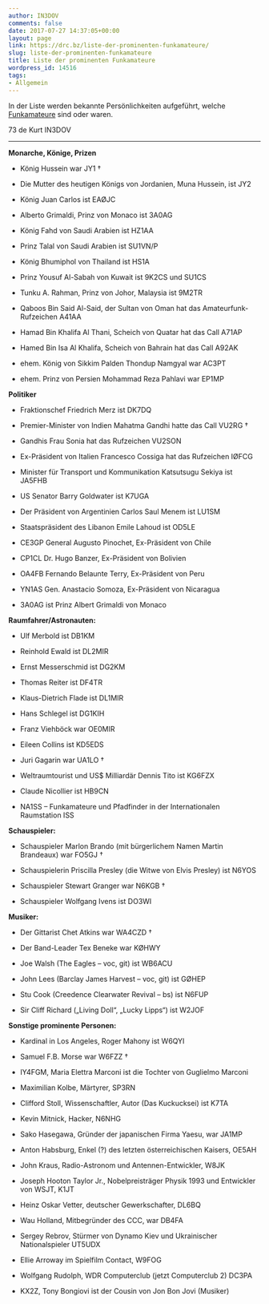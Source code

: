 ```yaml
---
author: IN3DOV
comments: false
date: 2017-07-27 14:37:05+00:00
layout: page
link: https://drc.bz/liste-der-prominenten-funkamateure/
slug: liste-der-prominenten-funkamateure
title: Liste der prominenten Funkamateure
wordpress_id: 14516
tags:
- Allgemein
---
```


In der Liste werden bekannte Persönlichkeiten aufgeführt, welche [Funkamateure](https://de.wikipedia.org/wiki/Funkamateur) sind oder waren.

73 de Kurt IN3DOV



* * *



**Monarche, Könige, Prizen**



 	
  * König Hussein war JY1 †

 	
  * Die Mutter des heutigen Königs von Jordanien, Muna Hussein, ist JY2

 	
  * König Juan Carlos ist EAØJC

 	
  * Alberto Grimaldi, Prinz von Monaco ist 3A0AG

 	
  * König Fahd von Saudi Arabien ist HZ1AA

 	
  * Prinz Talal von Saudi Arabien ist SU1VN/P

 	
  * König Bhumiphol von Thailand ist HS1A

 	
  * Prinz Yousuf Al-Sabah von Kuwait ist 9K2CS und SU1CS

 	
  * Tunku A. Rahman, Prinz von Johor, Malaysia ist 9M2TR

 	
  * Qaboos Bin Said Al-Said, der Sultan von Oman hat das Amateurfunk-Rufzeichen A41AA

 	
  * Hamad Bin Khalifa Al Thani, Scheich von Quatar hat das Call A71AP

 	
  * Hamed Bin Isa Al Khalifa, Scheich von Bahrain hat das Call A92AK

 	
  * ehem. König von Sikkim Palden Thondup Namgyal war AC3PT

 	
  * ehem. Prinz von Persien Mohammad Reza Pahlavi war EP1MP


**Politiker**



 	
  * Fraktionschef Friedrich Merz ist DK7DQ

 	
  * Premier-Minister von Indien Mahatma Gandhi hatte das Call VU2RG †

 	
  * Gandhis Frau Sonia hat das Rufzeichen VU2SON

 	
  * Ex-Präsident von Italien Francesco Cossiga hat das Rufzeichen IØFCG

 	
  * Minister für Transport und Kommunikation Katsutsugu Sekiya ist JA5FHB

 	
  * US Senator Barry Goldwater ist K7UGA

 	
  * Der Präsident von Argentinien Carlos Saul Menem ist LU1SM

 	
  * Staatspräsident des Libanon Emile Lahoud ist OD5LE

 	
  * CE3GP General Augusto Pinochet, Ex-Präsident von Chile

 	
  * CP1CL Dr. Hugo Banzer, Ex-Präsident von Bolivien

 	
  * OA4FB Fernando Belaunte Terry, Ex-Präsident von Peru

 	
  * YN1AS Gen. Anastacio Somoza, Ex-Präsident von Nicaragua

 	
  * 3A0AG ist Prinz Albert Grimaldi von Monaco


**Raumfahrer/Astronauten:**



 	
  * Ulf Merbold ist DB1KM

 	
  * Reinhold Ewald ist DL2MIR

 	
  * Ernst Messerschmid ist DG2KM

 	
  * Thomas Reiter ist DF4TR

 	
  * Klaus-Dietrich Flade ist DL1MIR

 	
  * Hans Schlegel ist DG1KIH

 	
  * Franz Viehböck war OE0MIR

 	
  * Eileen Collins ist KD5EDS

 	
  * Juri Gagarin war UA1LO †

 	
  * Weltraumtourist und US$ Milliardär Dennis Tito ist KG6FZX

 	
  * Claude Nicollier ist HB9CN

 	
  * NA1SS – Funkamateure und Pfadfinder in der Internationalen Raumstation ISS


**Schauspieler:**



 	
  * Schauspieler Marlon Brando (mit bürgerlichem Namen Martin Brandeaux) war FO5GJ †

 	
  * Schauspielerin Priscilla Presley (die Witwe von Elvis Presley) ist N6YOS

 	
  * Schauspieler Stewart Granger war N6KGB †

 	
  * Schauspieler Wolfgang Ivens ist DO3WI


**Musiker:**



 	
  * Der Gittarist Chet Atkins war WA4CZD †

 	
  * Der Band-Leader Tex Beneke war KØHWY

 	
  * Joe Walsh (The Eagles – voc, git) ist WB6ACU

 	
  * John Lees (Barclay James Harvest – voc, git) ist GØHEP

 	
  * Stu Cook (Creedence Clearwater Revival – bs) ist N6FUP

 	
  * Sir Cliff Richard („Living Doll“, „Lucky Lipps“) ist W2JOF


**Sonstige prominente Personen:**



 	
  * Kardinal in Los Angeles, Roger Mahony ist W6QYI

 	
  * Samuel F.B. Morse war W6FZZ †

 	
  * IY4FGM, Maria Elettra Marconi ist die Tochter von Guglielmo Marconi

 	
  * Maximilian Kolbe, Märtyrer, SP3RN

 	
  * Clifford Stoll, Wissenschaftler, Autor (Das Kuckucksei) ist K7TA

 	
  * Kevin Mitnick, Hacker, N6NHG

 	
  * Sako Hasegawa, Gründer der japanischen Firma Yaesu, war JA1MP

 	
  * Anton Habsburg, Enkel (?) des letzten österreichischen Kaisers, OE5AH

 	
  * John Kraus, Radio-Astronom und Antennen-Entwickler, W8JK

 	
  * Joseph Hooton Taylor Jr., Nobelpreisträger Physik 1993 und Entwickler von WSJT, K1JT

 	
  * Heinz Oskar Vetter, deutscher Gewerkschafter, DL6BQ

 	
  * Wau Holland, Mitbegründer des CCC, war DB4FA

 	
  * Sergey Rebrov, Stürmer von Dynamo Kiev und Ukrainischer Nationalspieler UT5UDX

 	
  * Ellie Arroway im Spielfilm Contact, W9FOG

 	
  * Wolfgang Rudolph, WDR Computerclub (jetzt Computerclub 2) DC3PA

 	
  * KX2Z, Tony Bongiovi ist der Cousin von Jon Bon Jovi (Musiker)


